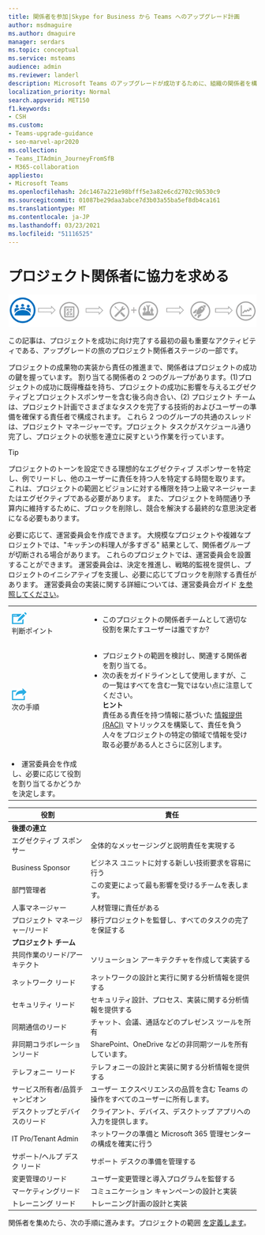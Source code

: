 ```yaml
---
title: 関係者を参加|Skype for Business から Teams へのアップグレード計画
author: msdmaguire
ms.author: dmaguire
manager: serdars
ms.topic: conceptual
ms.service: msteams
audience: admin
ms.reviewer: landerl
description: Microsoft Teams のアップグレードが成功するために、組織の関係者を構成する方法について説明します。
localization_priority: Normal
search.appverid: MET150
f1.keywords:
- CSH
ms.custom:
- Teams-upgrade-guidance
- seo-marvel-apr2020
ms.collection:
- Teams_ITAdmin_JourneyFromSfB
- M365-collaboration
appliesto:
- Microsoft Teams
ms.openlocfilehash: 2dc1467a221e98bfff5e3a82e6cd2702c9b530c9
ms.sourcegitcommit: 01087be29daa3abce7d3b03a55ba5ef8db4ca161
ms.translationtype: MT
ms.contentlocale: ja-JP
ms.lasthandoff: 03/23/2021
ms.locfileid: "51116525"
---
```

# <a name="enlist-your-project-stakeholders"></a>プロジェクト関係者に協力を求める

![アップグレードの手順の関係者の状態を示す図](media/upgrade-banner-stakeholders.png "プロジェクト関係者のチームの収集に重点を置いたアップグレードの段階")

この記事は、プロジェクトを成功に向け完了する最初の最も重要なアクティビティである、アップグレードの旅のプロジェクト関係者ステージの一部です。

プロジェクトの成果物の実装から責任の推進まで、関係者はプロジェクトの成功の鍵を握っています。 割り当てる関係者の 2 つのグループがあります。(1)プロジェクトの成功に既得権益を持ち、プロジェクトの成功に影響を与えるエグゼクティブとプロジェクトスポンサーを含む後ろ向き合い、(2) プロジェクト チームは、プロジェクト計画でさまざまなタスクを完了する技術的およびユーザーの準備を確保する責任者で構成されます。 これら 2 つのグループの共通のスレッドは、プロジェクト マネージャーです。プロジェクト タスクがスケジュール通り完了し、プロジェクトの状態を連立に戻すという作業を行っています。

> [!Tip]
> プロジェクトのトーンを設定できる理想的なエグゼクティブ スポンサーを特定し、例でリードし、他のユーザーに責任を持つ人を特定する時間を取ります。 これは、プロジェクトの範囲とビジョンに対する権限を持つ上級マネージャーまたはエグゼクティブである必要があります。 また、プロジェクトを時間通り予算内に維持するために、ブロックを削除し、競合を解決する最終的な意思決定者になる必要もあります。

必要に応じて、運営委員会を作成できます。 大規模なプロジェクトや複雑なプロジェクトでは、"キッチンの料理人が多すぎる" 結果として、関係者グループが切断される場合があります。 これらのプロジェクトでは、運営委員会を設置することができます。 運営委員会は、決定を推進し、戦略的監視を提供し、プロジェクトのイニシアティブを支援し、必要に応じてブロックを削除する責任があります。 運営委員会の実装に関する詳細については、運営委員会ガイド [を参照してください](./envision-steering-committee-complete-guide.md)。

| | |
|---|---|
| ![判断ポイントを表すアイコン](media/audio_conferencing_image7.png) <br/>判断ポイント | <ul><li>このプロジェクトの関係者チームとして適切な役割を果たすユーザーは誰ですか?</li></ul> |
| ![次の手順を示すアイコン](media/audio_conferencing_image9.png)<br/>次の手順 | <ul><li>プロジェクトの範囲を検討し、関連する関係者を割り当てる。</li><li>次の表をガイドラインとして使用しますが、この一覧はすべてを含む一覧ではない点に注意してください。<br><strong>ヒント</strong><br>責任ある責任を持つ情報に基づいた [情報提供 (RACI)](https://en.wikipedia.org/wiki/Responsibility_assignment_matrix) マトリックスを構築して、責任を負う人々をプロジェクトの特定の領域で情報を受け取る必要がある人とさらに区別します。</li> |
| <li>運営委員会を作成し、必要に応じて役割を割り当てるかどうかを決定します。</li></ul> | |

| 役割 | 責任 |
|---|---|
| **後援の連立** | |
| エグゼクティブ スポンサー | 全体的なメッセージングと説明責任を実現する |
| Business Sponsor | ビジネス ユニットに対する新しい技術要求を容易に行う |
| 部門管理者 | この変更によって最も影響を受けるチームを表します。 |
| 人事マネージャー | 人材管理に責任がある |
| プロジェクト マネージャー/リード | 移行プロジェクトを監督し、すべてのタスクの完了を保証する |
| **プロジェクト チーム** | |
| 共同作業のリード/アーキテクト | ソリューション アーキテクチャを作成して実装する |
| ネットワーク リード | ネットワークの設計と実行に関する分析情報を提供する |
| セキュリティ リード | セキュリティ設計、プロセス、実装に関する分析情報を提供する |
| 同期通信のリード | チャット、会議、通話などのプレゼンス ツールを所有 |
| 非同期コラボレーションリード | SharePoint、OneDrive などの非同期ツールを所有しています。 |
| テレフォニー リード | テレフォニーの設計と実装に関する分析情報を提供する |
| サービス所有者/品質チャンピオン | ユーザー エクスペリエンスの品質を含む Teams の操作をすべてのユーザーに所有します。 |
| デスクトップとデバイスのリード | クライアント、デバイス、デスクトップ アプリへの入力を提供します。 |
| IT Pro/Tenant Admin | ネットワークの準備と Microsoft 365 管理センターの構成を確実に行う |
| サポート/ヘルプ デスク リード | サポート デスクの準備を管理する |
| 変更管理のリード | ユーザー変更管理と導入プログラムを監督する |
| マーケティングリード | コミュニケーション キャンペーンの設計と実装 |
| トレーニング リード | トレーニング計画の設計と実装 |

関係者を集めたら、次の手順に進みます。プロジェクトの範囲 [を定義します](./upgrade-define-project-scope.md)。
